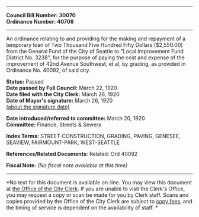 * * * * *  
  
**Council Bill Number: [](#h0)[](#h2)30070**   
**Ordinance Number: 40708**  
  
* * * * *  
  
An ordinance relating to and providing for the making and repayment of a temporary loan of Two Thousand Five Hundred Fifty Dollars ($2,550.00) from the General Fund of the City of Seattle to "Local Improvement Fund District No. 3238", for the purpose of paying the cost and expense of the improvement of 42nd Avenue Southwest, et al, by grading, as provided in Ordinance No. 40092, of said city.  
  
**Status:** Passed   
**Date passed by Full Council:** March 22, 1920   
**Date filed with the City Clerk:** March 26, 1920   
**Date of Mayor's signature:** March 26, 1920   
[(about the signature date)](/~public/approvaldate.htm)   
  
  
**Date introduced/referred to committee:** March 20, 1920   
**Committee:** Finance, Streets & Sewers   
  
**Index Terms:** STREET-CONSTRUCTION, GRADING, PAVING, GENESEE, SEAVIEW, FAIRMOUNT-PARK, WEST-SEATTLE  
  
**References/Related Documents:** Related: Ord 40092  
  
**Fiscal Note:** *(No fiscal note available at this time)*  
  
* * * * *  
  
*No text for this document is available on-line. You may view this document at [the Office of the City Clerk](http://www.seattle.gov/leg/clerk/contactUs.htm). If you are unable to visit the Clerk's Office, you may request a copy or scan be made for you by Clerk staff. Scans and copies provided by the Office of the City Clerk are subject to [copy fees](http://clerk.seattle.gov/~public/clerkfees.htm), and the timing of service is dependent on the availability of staff. *  
  
  
